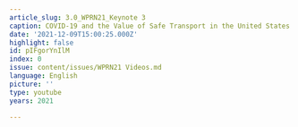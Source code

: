 ```yaml
---
article_slug: 3.0_WPRN21_Keynote 3
caption: COVID‑19 and the Value of Safe Transport in the United States
date: '2021-12-09T15:00:25.000Z'
highlight: false
id: pIFgorYnIlM
index: 0
issue: content/issues/WPRN21 Videos.md
language: English
picture: ''
type: youtube
years: 2021

---
```

